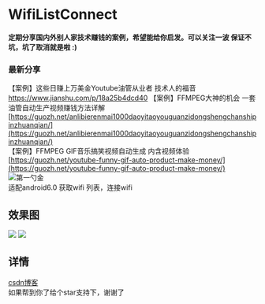 # WifiListConnect

<b>定期分享国内外别人家技术赚钱的案例，希望能给你启发。可以关注一波 保证不坑，坑了取消就是啦 :) </b>

### 最新分享
【案例】这些日赚上万美金Youtube油管从业者 技术人的福音 https://www.jianshu.com/p/18a25b4dcd40
【案例】FFMPEG大神的机会 一套油管自动生产视频赚钱方法详解 [https://guozh.net/anlibierenmai1000daoyitaoyouguanzidongshengchanshipinzhuanqian/](https://guozh.net/anlibierenmai1000daoyitaoyouguanzidongshengchanshipinzhuanqian/)
<br/>
【案例】FFMPEG GIF音乐搞笑视频自动生成 内含视频体验 [https://guozh.net/youtube-funny-gif-auto-product-make-money/](https://guozh.net/youtube-funny-gif-auto-product-make-money/)
![第一勺金](https://upload-images.jianshu.io/upload_images/5415899-fcb0f0ad7b8e1df9.jpg)
<br/>
适配android6.0 获取wifi 列表，连接wifi
## 效果图
![](https://github.com/GuoZhaoHui628/WifiListConnect/blob/master/QQ%E6%88%AA%E5%9B%BE20171127182222.png)
![](https://github.com/GuoZhaoHui628/WifiListConnect/blob/master/device-2017-11-27-181017.gif)
## 详情
[csdn博客](http://blog.csdn.net/guozhaohui628/article/details/78644150)
<br/>
如果帮到你了给个star支持下，谢谢了
